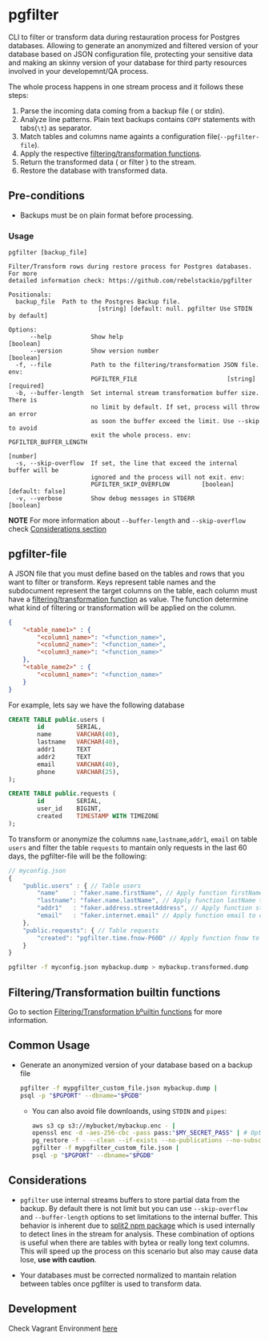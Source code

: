 # pgfilter

CLI to filter or transform data during restauration process for Postgres databases. Allowing to generate an anonymized and filtered version of your database based on JSON configuration file, protecting your sensitive data and making an skinny version of your database for third party resources involved in your developemnt/QA process.

The whole process happens in one stream process and it follows these steps:

1) Parse the incoming data coming from a backup file ( or stdin).
2) Analyze line patterns. Plain text backups contains `COPY` statements with tabs(`\t`) as separator.
3) Match tables and columns name againts a configuration file(`--pgfilter-file`).
4) Apply the respective [filtering/transformation functions](./docs/Functions.md).
5) Return the transformed data ( or filter ) to the stream.
6) Restore the database with transformed data.

## Pre-conditions

- Backups must be on plain format before processing.
### Usage

```
pgfilter [backup_file]

Filter/Transform rows during restore process for Postgres databases. For more
detailed information check: https://github.com/rebelstackio/pgfilter

Positionals:
  backup_file  Path to the Postgres Backup file.
                         [string] [default: null. pgfilter Use STDIN by default]

Options:
      --help           Show help                                       [boolean]
      --version        Show version number                             [boolean]
  -f, --file           Path to the filtering/transformation JSON file. env:
                       PGFILTER_FILE                         [string] [required]
  -b, --buffer-length  Set internal stream transformation buffer size. There is
                       no limit by default. If set, process will throw an error
                       as soon the buffer exceed the limit. Use --skip to avoid
                       exit the whole process. env: PGFILTER_BUFFER_LENGTH
                                                                        [number]
  -s, --skip-overflow  If set, the line that exceed the internal buffer will be
                       ignored and the process will not exit. env:
                       PGFILTER_SKIP_OVERFLOW         [boolean] [default: false]
  -v, --verbose        Show debug messages in STDERR                   [boolean]
```

__NOTE__ For more information about `--buffer-length` and `--skip-overflow` check [Considerations section](#considerations)
## pgfilter-file

A JSON file that you must define based on the tables and rows that you want to filter or transform. Keys represent table names and the subdocument represent the target columns on the table, each column must have a [filtering/transformation function](./docs/Functions.md) as value. The function determine what kind of filtering or transformation will be applied on the column.

```json
{
	"<table_name1>" : {
		"<column1_name>": "<function_name>",
		"<column2_name>": "<function_name>",
		"<column3_name>": "<function_name>"
	},
	"<table_name2>" : {
		"<column1_name>": "<function_name>"
	}
}
```

For example, lets say we have the following database

```sql
CREATE TABLE public.users (
		id         SERIAL,
		name       VARCHAR(40),
		lastname   VARCHAR(40),
		addr1      TEXT
		addr2      TEXT
		email      VARCHAR(40),
		phone      VARCHAR(25),
);

CREATE TABLE public.requests (
		id         SERIAL,
		user_id    BIGINT,
		created    TIMESTAMP WITH TIMEZONE
);
```

To transform or anonymize the columns `name`,`lastname`,`addr1`, `email` on table `users` and filter the table `requests` to mantain only requests in the last 60 days, the pgfilter-file will be the following:

```javascript
// myconfig.json
{
	"public.users" : { // Table users
		"name"    : "faker.name.firstName", // Apply function firstName to column name
		"lastname": "faker.name.lastName", // Apply function lastName to column lastname
		"addr1"   : "faker.address.streetAddress", // Apply function streetAddress to column addr1
		"email"   : "faker.internet.email" // Apply function email to column email
	},
	"public.requests": { // Table requests
		"created": "pgfilter.time.fnow-P60D" // Apply function fnow to column created for filtering rows
	}
}
```

```sh
pgfilter -f myconfig.json mybackup.dump > mybackup.transformed.dump
```
## Filtering/Transformation builtin functions

Go to section [Filtering/Transformation bºuiltin functions](./docs/Functions.md) for more information.
## Common Usage

- Generate an anonymized version of your database based on a backup file

	```bash
	pgfilter -f mypgfilter_custom_file.json mybackup.dump |
	psql -p "$PGPORT" --dbname="$PGDB"
	```
	- You can also avoid file downloands, using `STDIN` and `pipes`:

		```bash
		aws s3 cp s3://mybucket/mybackup.enc - |
		openssl enc -d -aes-256-cbc -pass pass:"$MY_SECRET_PASS" | # Optional Decrypt backup. Always encrypt your backups
		pg_restore -f - --clean --if-exists --no-publications --no-subscriptions --no-comments |
		pgfilter -f mypgfilter_custom_file.json |
		psql -p "$PGPORT" --dbname="$PGDB"
		```
## Considerations

* `pgfilter` use internal streams buffers to store partial data from the backup. By default there is not limit but you can use  `--skip-overflow` and `--buffer-length` options to set limitations to the internal buffer. This behavior is inherent due to [split2 npm package](https://www.npmjs.com/package/split2) which is used internally to detect lines in the stream for analysis. These combination of options is useful when there are tables with bytea or really long text columns. This will speed up the process on this scenario but also may cause data lose, **use with caution**.

* Your databases must be corrected normalized to mantain relation between tables once pgfilter is used to transform data.

## Development

Check Vagrant Environment [here](./vagrant/README.md)
